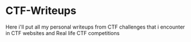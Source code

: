 # CTF-Writeups
Here i'll put all my personal writeups from CTF challenges that i encounter in CTF websites and Real life CTF competitions 
